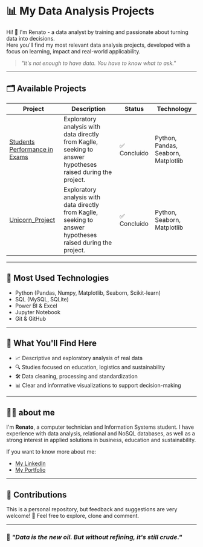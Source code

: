 # 📊 My Data Analysis Projects

Hi! 👋 I'm Renato - a data analyst by training and passionate about turning data into decisions.  
Here you'll find my most relevant data analysis projects, developed with a focus on learning, impact and real-world applicability.

> _"It's not enough to have data. You have to know what to ask."_  

---

## 🗂️ Available Projects

| Project | Description | Status | Technology |
|--------|-----------|--------|-------------|
| [Students Performance in Exams](./Students_Performance_in_Exams) | Exploratory analysis with data directly from Kaglle, seeking to answer hypotheses raised during the project. | ✅ Concluído | Python, Pandas, Seaborn, Matplotlib |
| [Unicorn_Project](./Unicorn_Project) | Exploratory analysis with data directly from Kaglle, seeking to answer hypotheses raised during the project. | ✅ Concluído | Python, Seaborn, Matplotlib |

---

## 🔧 Most Used Technologies

- Python (Pandas, Numpy, Matplotlib, Seaborn, Scikit-learn)
- SQL (MySQL, SQLite)
- Power BI & Excel
- Jupyter Notebook
- Git & GitHub

---

## 🎯 What You'll Find Here

- 📈 Descriptive and exploratory analysis of real data
- 🔍 Studies focused on education, logistics and sustainability
- 🛠️ Data cleaning, processing and standardization
- 📊 Clear and informative visualizations to support decision-making

---

## 🙋‍♂️ about me

I'm **Renato**, a computer technician and Information Systems student. I have experience with data analysis, relational and NoSQL databases, as well as a strong interest in applied solutions in business, education and sustainability.

If you want to know more about me:

- [My LinkedIn](https://www.linkedin.com/in/renato-gomes-souza/)
- [My Portfolio](https://gomesrenato8415.wixsite.com/renato-gomes-souza) 

---

## 🤝 Contributions

This is a personal repository, but feedback and suggestions are very welcome! 🚀 
Feel free to explore, clone and comment.

---

### 🧭 *"Data is the new oil. But without refining, it's still crude."*


